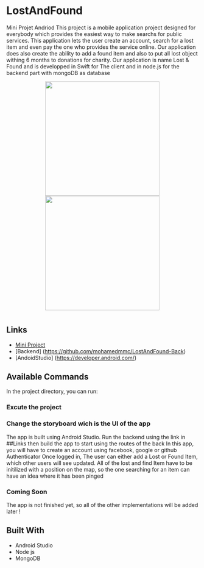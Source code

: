 # LostAndFound
Mini Projet Andriod
This project is a mobile application project designed for everybody which provides the easiest way to make searchs for public services.
This application lets the user create an account, search for a lost item and even pay the one who provides the service online. Our application does also create the ability to add a found item and also to put all lost object withing 6 months to donations for charity.
Our application is name Lost & Found and is developped in Swift for The client and in node.js for the backend part with mongoDB as database  
<p align="center">
<img src="[https://shiva-engine.com/wp-content/uploads/2017/10/xcode-logo-small.png](https://media.techtribune.net/uploads/2022/02/2022-02-25-ts3_thumbs-8b5.png)" width="300" height="300">
<img src="https://cdn-icons-png.flaticon.com/512/38/38002.png" width="300" height="300">
</p>

<h1 align="center"><project-name></h1>

<p align="center"><project-description></p>

## Links

- [Mini Project](https://github.com/ghaithghanem/Android)
- [Backend] (https://github.com/mohamedmmc/LostAndFound-Back)
- [AndoidStudio] (https://developer.android.com/)

## Available Commands

In the project directory, you can run:

### Excute the project
### Change the storyboard wich is the UI of the app

The app is built using Android Studio. Run the backend using the link in ##Links then build the app to start using the routes of the back
In this app, you will have to create an account using facebook, google or github Authenticator
Once logged in, The user can either add a Lost or Found Item, which other users will see updated.
All of the lost and find Item have to be initilized with a position on the map, so the one searching for an item can have an idea where it has been pinged
  
### Coming Soon
The app is not finished yet, so all of the other implementations will be added later !


## Built With

- Android Studio
- Node js 
- MongoDB

